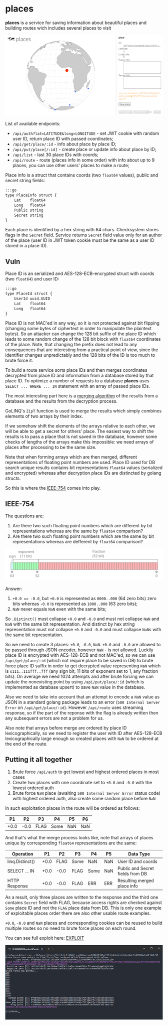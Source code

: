 # places

**places** is a service for saving information about beautiful places and building routes wich includes several places to visit

![places](places.png)

List of available endpoints:

* `/api/auth?lat=LATITUDE&long=LONGITUDE` - set JWT cookie with random user ID, return place ID with passed coordinates;
* `/api/get/place/:id` - info about place by place ID;
* `/api/put/place[/:id]` - create place or update info about place by ID;
* `/api/list` - last 30 place IDs with coords;
* `/api/route` - route (places info in some order) with info about up to 9 places, you can use other users' places to make a route;

Place info is a struct that contains coords (two `float64` values), public and secret string fields:

    :::go
    type PlaceInfo struct {
    	Lat    float64
    	Long   float64
    	Public string
    	Secret string
    }

Each place is identified by a hex string with 64 chars. Checksystem stores flags in the `Secret` field. Service returns `Secret` field value only for an author of the place
(user ID in JWT token cookie must be the same as a user ID stored in a place ID).

## Vuln

Place ID is an serialized and AES-128-ECB-encrypted struct with coords (two `float64`) and user ID:

    :::go
    type PlaceId struct {
    	UserId uuid.UUID
    	Lat    float64
    	Long   float64
    }

Place ID is not MAC'ed in any way, so it is not protected against bit flipping (changing some bytes of ciphertext in order to manipulate the plaintext bytes).
So an attacker can change the 128 bit suffix of the place ID which leads to some random change of the 128 bit block with `float64` coordinates of the place.
Note, that changing the prefix does not lead to any consequences that are interesting from a practical point of view, since the identifier changes unpredictably
and the 128 bits of the ID is too much to brute force it.

To build a route service sorts place IDs and then merges coordinates decrypted from place ID and information from a database stored by that place ID.
To optimize a number of requests to a database **places** uses `SELECT ... WHERE ... IN` statement with an array of passed place IDs.


The most interesting part here is a [merging algorithm](https://github.com/HITB-CyberWeek/hitbsecconf-ctf-2023/blob/main/services/places/main.go#L269) of the results from a database and the results from the decryption process.

GoLINQ's `ZipT` function is used to merge the results which simply combines elements of two arrays by their index.

If we somehow shift the elements of the arrays relative to each other, we will be able to get a secret for others' place.
The easiest way to shift the results is to pass a place that is not saved in the database, however some checks of lengths of the arrays make this impossible:
we need arrays of places after processing to be the same size.

Note that when forming arrays which are then merged, different representations of floating point numbers are used.
Place ID used for DB search unique results contains bit representations `float64` values (serialized and encrypted) whereas after decryption place IDs are distincted by golang structs.

So this is where the [IEEE-754](https://en.wikipedia.org/wiki/IEEE_754) comes into play.

## IEEE-754

The questions are:
1. Are there two such floating point numbers which are different by bit representations whereas are the same by `float64` comparison?
2. Are there two such floating point numbers which are the same by bit representations whereas are defferent by `float64` comparison?

![IEEE-754](IEEE-754.svg)

Answer:

1. `+0.0 == -0.0`, but `+0.0` is represented as `0000..000` (64 zero bits) zero bits whereas `-0.0` is represented as `1000..000` (63 zero bits);
2. `NaN` never equals `NaN` even with the same bits;

So `.Distinct()` must collapse `+0.0` and `-0.0` and must not collapse `NaN` and `NaN` with the same bit representation.
And distinct by hex string representation must not collapse `+0.0` and `-0.0` and must collapse `NaN`s with the same bit representation.

So we need to create 3 places: `+0.0`, `-0.0`, `NaN`. `+0.0` and `-0.0` are allowed to be passed through JSON encoder, however `NaN` - is not allowed.
Luckily place ID is encrypted with AES-128-ECB and not MAC'ed, so we can use `/api/get/place/:id` (which not require place to be saved in DB) to brute force place ID suffix
in order to get decrypted value representing `NaN` which is `s111..111fff..fff` (any sign bit, 11 bits of exponent set to 1, any fraction bits).
On average we need 1024 attempts and after brute forcing we can update the nonexisting point by using `/api/put/place/:id` (which is implemented as database upsert)
to save `NaN` value in the database.

Also we need to take into account that an attempt to encode a `NaN` value as JSON in a standard golang package leads to an error (`500 Internal Server Error` on `/api/get/place/:id`).
However `/api/route` uses streaming response, so if the part of the reponse with the flag is already written then any subsequent errors are not a problem for us.

Also note that arrays before merge are ordered by place ID lexicographically, so we need to register the user with ID after AES-128-ECB lexicographically large enough
so created places with `NaN` to be ordered at the end of the route.

## Putting it all together

1. Brute force `/api/auth` to get lowest and highest ordered places in most cases
2. Create two places with one coordinate set to `+0.0` and `-0.0` with the lowest ordered auth
3. Brute force `NaN` place (awaiting `500 Internal Server Error` status code) with highest ordered auth, also create some random place before `NaN`

In such exploitation places in the route will be ordered as follows:

  P1  |  P2  |  P3  |  P4  |  P5  |  P6  
------|------|------|------|------|------
 +0.0 | -0.0 | FLAG | Some |  NaN |  NaN 

And that's what the merge process looks like, note that arrays of places unique by corresponding `float64` representations are the same:

 Operation       |  P1  |  P2  |  P3  |  P4  |  P5  | Data Type                        
-----------------|------|------|------|------|------|----------------------------------
 linq.Distinct() | +0.0 | FLAG | Some |  NaN |  NaN | User ID and coords               
 SELECT ... IN   | +0.0 | -0.0 | FLAG | Some |  NaN | Public and Secret fields from DB 
 HTTP Response   | +0.0 | -0.0 | FLAG |  ERR |  ERR | Resulting merged place info      

As a result, only three places are written to the response and the third one contains `Secret` field with FLAG, because access rights are checked against `Some`
place ID and not the `FLAG` place data from DB. This is only one example of exploitable places order there are also other usable route examples.

`+0.0`, `-0.0` and `NaN` places and corresponding cookies can be reused to build multiple routes so no need to brute force places on each round.

You can see full exploit here: [EXPLOIT](../../../../blob/main/sploits/places/Program.cs)

![Exploit](exploitation.png)
